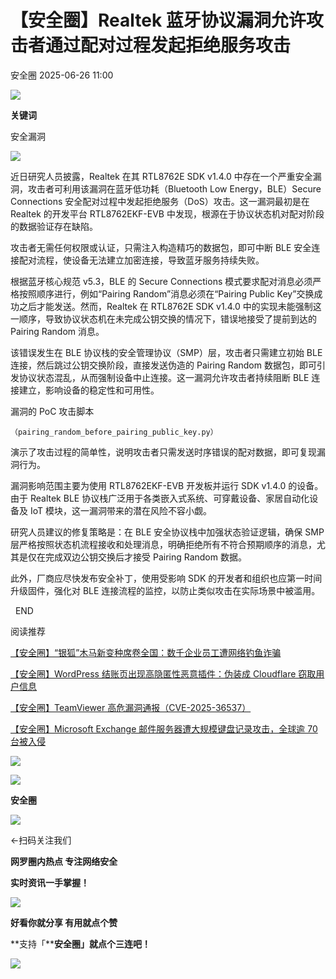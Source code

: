 #  【安全圈】Realtek 蓝牙协议漏洞允许攻击者通过配对过程发起拒绝服务攻击  
 安全圈   2025-06-26 11:00  
  
![](https://mmbiz.qpic.cn/sz_mmbiz_png/aBHpjnrGylgOvEXHviaXu1fO2nLov9bZ055v7s8F6w1DD1I0bx2h3zaOx0Mibd5CngBwwj2nTeEbupw7xpBsx27Q/640?wx_fmt=other&from=appmsg&tp=webp&wxfrom=5&wx_lazy=1&wx_co=1 "")  
  
  
**关键词**  
  
  
  
安全漏洞  
  
  
![](https://mmbiz.qpic.cn/sz_mmbiz_png/aBHpjnrGyljo58Wg05iaUzeiaCgvy7RQpDfLKGic21UlrayfWTLqoojogKmDiamkozCic5UoCgohopdPKHn3GibVWNPQ/640?wx_fmt=png&from=appmsg "")  
  
近日研究人员披露，Realtek 在其 RTL8762E SDK v1.4.0 中存在一个严重安全漏洞，攻击者可利用该漏洞在蓝牙低功耗（Bluetooth Low Energy，BLE）Secure Connections 安全配对过程中发起拒绝服务（DoS）攻击。这一漏洞最初是在 Realtek 的开发平台 RTL8762EKF-EVB 中发现，根源在于协议状态机对配对阶段的数据验证存在缺陷。  
  
攻击者无需任何权限或认证，只需注入构造精巧的数据包，即可中断 BLE 安全连接配对流程，使设备无法建立加密连接，导致蓝牙服务持续失败。  
  
根据蓝牙核心规范 v5.3，BLE 的 Secure Connections 模式要求配对消息必须严格按照顺序进行，例如“Pairing Random”消息必须在“Pairing Public Key”交换成功之后才能发送。然而，Realtek 在 RTL8762E SDK v1.4.0 中的实现未能强制这一顺序，导致协议状态机在未完成公钥交换的情况下，错误地接受了提前到达的 Pairing Random 消息。  
  
该错误发生在 BLE 协议栈的安全管理协议（SMP）层，攻击者只需建立初始 BLE 连接，然后跳过公钥交换阶段，直接发送伪造的 Pairing Random 数据包，即可引发协议状态混乱，从而强制设备中止连接。这一漏洞允许攻击者持续阻断 BLE 连接建立，影响设备的稳定性和可用性。  
  
漏洞的 PoC 攻击脚本  
```
（pairing_random_before_pairing_public_key.py）
```  
  
演示了攻击过程的简单性，说明攻击者只需发送时序错误的配对数据，即可复现漏洞行为。  
  
漏洞影响范围主要为使用 RTL8762EKF-EVB 开发板并运行 SDK v1.4.0 的设备。由于 Realtek BLE 协议栈广泛用于各类嵌入式系统、可穿戴设备、家居自动化设备及 IoT 模块，这一漏洞带来的潜在风险不容小觑。  
  
研究人员建议的修复策略是：在 BLE 安全协议栈中加强状态验证逻辑，确保 SMP 层严格按照状态机流程接收和处理消息，明确拒绝所有不符合预期顺序的消息，尤其是仅在完成双边公钥交换后才接受 Pairing Random 数据。  
  
此外，厂商应尽快发布安全补丁，使用受影响 SDK 的开发者和组织也应第一时间升级固件，强化对 BLE 连接流程的监控，以防止类似攻击在实际场景中被滥用。  
  
  
  END    
  
  
阅读推荐  
  
  
[【安全圈】“银狐”木马新变种席卷全国：数千企业员工遭网络钓鱼诈骗](https://mp.weixin.qq.com/s?__biz=MzIzMzE4NDU1OQ==&mid=2652070352&idx=1&sn=9573739f37e8a86bc0919cf885160204&scene=21#wechat_redirect)  
  
  
  
[【安全圈】WordPress 结账页出现高隐匿性恶意插件：伪装成 Cloudflare 窃取用户信息](https://mp.weixin.qq.com/s?__biz=MzIzMzE4NDU1OQ==&mid=2652070352&idx=2&sn=5b413e9d66c7da07b4922b62d8ab1ba1&scene=21#wechat_redirect)  
  
  
  
[【安全圈】TeamViewer 高危漏洞通报（CVE-2025-36537）](https://mp.weixin.qq.com/s?__biz=MzIzMzE4NDU1OQ==&mid=2652070352&idx=3&sn=cc4501ba6fd8153a01376bad11487244&scene=21#wechat_redirect)  
  
  
  
[【安全圈】Microsoft Exchange 邮件服务器遭大规模键盘记录攻击，全球逾 70 台被入侵](https://mp.weixin.qq.com/s?__biz=MzIzMzE4NDU1OQ==&mid=2652070352&idx=4&sn=224922761dcc250ed7e36e3abd1dd1fb&scene=21#wechat_redirect)  
  
  
  
  
![](https://mmbiz.qpic.cn/mmbiz_gif/aBHpjnrGylgeVsVlL5y1RPJfUdozNyCEft6M27yliapIdNjlcdMaZ4UR4XxnQprGlCg8NH2Hz5Oib5aPIOiaqUicDQ/640?wx_fmt=gif "")  
  
  
  
![](https://mmbiz.qpic.cn/mmbiz_png/aBHpjnrGylgeVsVlL5y1RPJfUdozNyCEDQIyPYpjfp0XDaaKjeaU6YdFae1iagIvFmFb4djeiahnUy2jBnxkMbaw/640?wx_fmt=png "")  
  
**安全圈**  
  
![](https://mmbiz.qpic.cn/mmbiz_gif/aBHpjnrGylgeVsVlL5y1RPJfUdozNyCEft6M27yliapIdNjlcdMaZ4UR4XxnQprGlCg8NH2Hz5Oib5aPIOiaqUicDQ/640?wx_fmt=gif "")  
  
  
←扫码关注我们  
  
**网罗圈内热点 专注网络安全**  
  
**实时资讯一手掌握！**  
  
  
![](https://mmbiz.qpic.cn/mmbiz_gif/aBHpjnrGylgeVsVlL5y1RPJfUdozNyCE3vpzhuku5s1qibibQjHnY68iciaIGB4zYw1Zbl05GQ3H4hadeLdBpQ9wEA/640?wx_fmt=gif "")  
  
**好看你就分享 有用就点个赞**  
  
**支持「****安全圈」就点个三连吧！**  
  
![](https://mmbiz.qpic.cn/mmbiz_gif/aBHpjnrGylgeVsVlL5y1RPJfUdozNyCE3vpzhuku5s1qibibQjHnY68iciaIGB4zYw1Zbl05GQ3H4hadeLdBpQ9wEA/640?wx_fmt=gif "")  
  
  
